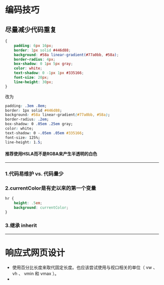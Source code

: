 # 编码技巧
## 尽量减少代码重复
```css
{
    padding: 6px 16px;
    border: 1px solid #446d88;
    background: #58a linear-gradient(#77a0bb, #58a);
    border-radius: 4px;
    box-shadow: 0 1px 5px gray;
    color: white;
    text-shadow: 0 -1px 1px #335166;
    font-size: 20px;
    line-height: 30px;
}
```
改为

```css
padding: .3em .8em;
border: 1px solid #446d88;
background: #58a linear-gradient(#77a0bb, #58a);
border-radius: .2em;
box-shadow: 0 .05em .25em gray;
color: white;
text-shadow: 0 -.05em .05em #335166;
font-size: 125%;
line-height: 1.5;
```

#### 推荐使用HSLA而不是RGBA来产生半透明的白色
------
### 1.代码易维护 vs. 代码量少
### 2.currentColor是有史以来的第一个变量
```css
hr {
    height: .5em;
    background: currentColor;
}
```
### 3.继承 inherit
------

# 响应式网页设计
* 使用百分比长度来取代固定长度。也应该尝试使用与视口相关的单位（ vw 、 vh 、 vmin 和 vmax ）。
* 

